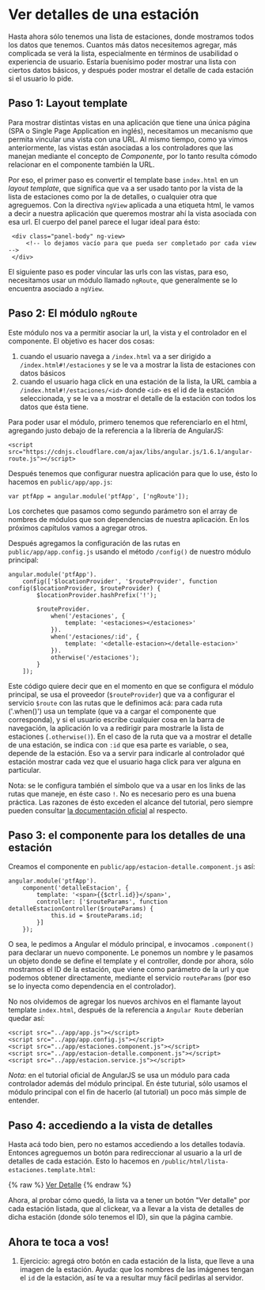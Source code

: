 # Ver detalles de una estación

 Hasta ahora sólo tenemos una lista de estaciones, donde mostramos todos los datos que tenemos.
 Cuantos más datos necesitemos agregar, más complicada se verá la lista, especialmente en términos de usabilidad o experiencia de usuario.
 Estaría buenísimo poder mostrar una lista con ciertos datos básicos, y después poder mostrar el detalle de cada estación si el usuario lo pide.

## Paso 1: Layout template

 Para mostrar distintas vistas en una aplicación que tiene una única página (SPA o Single Page Application en inglés), necesitamos un mecanismo que
 permita vincular una vista con una URL. Al mismo tiempo, como ya vimos anteriormente, las vistas están asociadas a los controladores que las manejan
 mediante el concepto de _Componente_, por lo tanto resulta cómodo relacionar en el componente también la URL.

 Por eso, el primer paso es convertir el template base `index.html` en un _layout template_, que significa que va a ser usado tanto por la vista de la lista de estaciones como por la de detalles, o cualquier otra que agreguemos.
 Con la directiva `ngView` aplicada a una etiqueta html, le vamos a decir a nuestra aplicación que queremos mostrar ahí la vista asociada con esa url.
 El cuerpo del panel parece el lugar ideal para ésto:

     <div class="panel-body" ng-view>
         <!-- lo dejamos vacío para que pueda ser completado por cada view -->
     </div>

 El siguiente paso es poder vincular las urls con las vistas, para eso, necesitamos usar un módulo llamado `ngRoute`, que generalmente se lo encuentra asociado a `ngView`.

## Paso 2: El módulo `ngRoute`

 Este módulo nos va a permitir asociar la url, la vista y el controlador en el componente. El objetivo es hacer dos cosas:
1. cuando el usuario navega a `/index.html` va a ser dirigido a `/index.html#!/estaciones` y se le va a mostrar la lista de estaciones con datos básicos
1. cuando el usuario haga click en una estación de la lista, la URL cambia a `/index.html#!/estaciones/<id>` donde `<id>` es el id de la estación seleccionada, y se le va a mostrar el detalle de la estación con todos los datos que ésta tiene.

 Para poder usar el módulo, primero tenemos que referenciarlo en el html, agregando justo debajo de la referencia a la librería de AngularJS:

    <script src="https://cdnjs.cloudflare.com/ajax/libs/angular.js/1.6.1/angular-route.js"></script>

 Después tenemos que configurar nuestra aplicación para que lo use, ésto lo hacemos en `public/app/app.js`:

    var ptfApp = angular.module('ptfApp', ['ngRoute']);

 Los corchetes que pasamos como segundo parámetro son el array de nombres de módulos que son dependencias de nuestra aplicación. En los próximos capítulos vamos a agregar otros.

 Después agregamos la configuración de las rutas en `public/app/app.config.js` usando el método `/config()` de nuestro módulo principal:

    angular.module('ptfApp').
        config(['$locationProvider', '$routeProvider', function config($locationProvider, $routeProvider) {
            $locationProvider.hashPrefix('!');

            $routeProvider.
                when('/estaciones', {
                    template: '<estaciones></estaciones>'
                }).
                when('/estaciones/:id', {
                    template: '<detalle-estacion></detalle-estacion>'
                }).
                otherwise('/estaciones');
            }
        ]);

 Este código quiere decir que en el momento en que se configura el módulo principal, se usa el proveedor (`$routeProvider`) que va a configurar el servicio `$route` con las rutas que le definimos acá: para cada ruta ('.when()') usa un template (que va a cargar el componente que corresponda), y si el usuario escribe cualquier cosa en la barra de navegación, la aplicación lo va a redirigir para mostrarle la lista de estaciones (`.otherwise()`).
 En el caso de la ruta que va a mostrar el detalle de una estación, se indica con `:id` que esa parte es variable, o sea, depende de la estación. Eso va a servir para indicarle al controlador qué estación mostrar cada vez que el usuario haga click para ver alguna en particular.

 Nota: se le configura también el símbolo que va a usar en los links de las rutas que maneje, en éste caso `!`. No es necesario pero es una buena práctica. Las razones de ésto exceden el alcance del tutorial, pero siempre pueden consultar [la documentación oficial](https://code.angularjs.org/1.6.1/docs/api/ng/provider/$locationProvider) al respecto.

## Paso 3: el componente para los detalles de una estación

 Creamos el componente en `public/app/estacion-detalle.component.js` así:

    angular.module('ptfApp').
        component('detalleEstacion', {
            template: '<span>{{$ctrl.id}}</span>',
            controller: ['$routeParams', function detalleEstacionController($routeParams) {
                this.id = $routeParams.id;
            }]
        });

 O sea, le pedimos a Angular el módulo principal, e invocamos `.component()` para declarar un nuevo componente. Le ponemos un nombre y le pasamos un objeto donde se define el template y el controller, donde por ahora, sólo mostramos el ID de la estación, que viene como parámetro de la url y que podemos obtener directamente, mediante el servicio `routeParams` (por eso se lo inyecta como dependencia en el controlador).

 No nos olvidemos de agregar los nuevos archivos en el flamante layout template `index.html`, después de la referencia a `Angular Route` deberían quedar así:

    <script src="../app/app.js"></script>
    <script src="../app/app.config.js"></script>
    <script src="../app/estaciones.component.js"></script>
    <script src="../app/estacion-detalle.component.js"></script>
    <script src="../app/estacion.service.js"></script>

 *Nota*: en el tutorial oficial de AngularJS se usa un módulo para cada controlador además del módulo principal. En éste tuturial, sólo usamos el módulo principal con el fin de hacerlo (al tutorial) un poco más simple de entender.

## Paso 4: accediendo a la vista de detalles

 Hasta acá todo bien, pero no estamos accediendo a los detalles todavía. Entonces agreguemos un botón para redireccionar al usuario a la url de detalles de cada estación. Esto lo hacemos en `/public/html/lista-estaciones.template.html`:

 {% raw %}
    <a type="button" class="btn btn-primary" href="#!/estaciones/{{estacion.id}}">Ver Detalle</a>
 {% endraw %}

 Ahora, al probar cómo quedó, la lista va a tener un botón "Ver detalle" por cada estación listada, que al clickear, va a llevar a la vista de detalles de dicha estación (donde sólo tenemos el ID), sin que la página cambie.

## Ahora te toca a vos!

1. Ejercicio: agregá otro botón en cada estación de la lista, que lleve a una imagen de la estación. Ayuda: que los nombres de las imágenes tengan el `id` de la estación, así te va a resultar muy fácil pedirlas al servidor.
